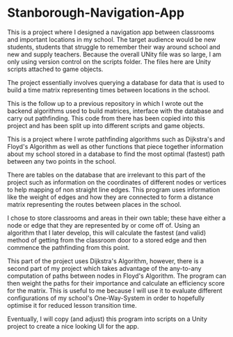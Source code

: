 # Stanborough-Navigation-App

This is a project where I designed a navigation app between classrooms and important locations in my school. The target audience would be new students, students that struggle to remember their way around school and new and supply teachers. Because the overall UNity file was so large, I am only using version control on the scripts folder. The files here are Unity scripts attached to game objects.

The project essentially involves querying a database for data that is used to build a time matrix representing times between locations in the school.





This is the follow up to a previous repository in which I wrote out the backend algorithms used to build matrices, interface with the database and carry out pathfinding.
This code from there has been copied into this project and has been split up into different scripts and game objects.




This is a project where I wrote pathfinding algorithms such as Dijkstra's and Floyd's Algorithm as well as other functions that piece together information about my school stored in a database to find the most optimal (fastest) path between any two points in the school.

There are tables on the database that are irrelevant to this part of the project such as information on the coordinates of different nodes or vertices to help mapping of non straight line edges. This program uses information like the weight of edges and how they are connected to form a distance matrix representing the routes between places in the school.

I chose to store classrooms and areas in their own table; these have either a node or edge that they are represented by or come off of. Using an algorithm that I later develop, this will calculate the fastest (and valid) method of getting from the classroom door to a stored edge and then commence the pathfinding from this point.

This part of the project uses Dijkstra's Algorithm, however, there is a second part of my project which takes advantage of the any-to-any computation of paths between nodes in Floyd's Algorithm. The program can then weight the paths for their importance and calculate an efficiency score for the matrix. This is useful to me because I will use it to evaluate different configurations of my school's One-Way-System in order to hopefully optimise it for reduced lesson transition time.

Eventually, I will copy (and adjust) this program into scripts on a Unity project to create a nice looking UI for the app.
